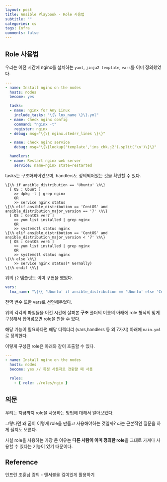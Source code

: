 ```yaml
---
layout: post
title: Ansible Playbook - Role 사용법
subtitle: ""
categories: cs
tags: Infra
comments: false
---
```


## Role 사용법

우리는 이전 시간에 nginx를 설치하는 `yaml`, `jinja2 template`, `vars`를 이미 정의했었다.

```yaml
---
- name: Install nginx on the nodes
  hosts: nodes
  become: yes

  tasks:
  - name: nginx for Any Linux
    include_tasks: "\{\ lnx_name \}\}.yml"
  - name: Check nginx config
    command: "nginx -t"
    register: nginx
  - debug: msg="\{\{ nginx.stedrr_lines \}\}"

  - name: Check nginx service
    debug: msg="\{\{lookup('template','ins_chk.j2').split('\n')\}\}"

  handlers:
  - name: Restart nginx web server
    service: name=nginx state=restarted
```

tasks는 구조화되어있으며, handlers도 정의되어있는 것을 확인할 수 있다.

```jinja2
\{\% if ansible_distribution == 'Ubuntu' \%\}
  [ OS : Ubunt ]
    >> dpkg -l | grep nginx
    OR
    >> service nginx status
\{\% elif ansible_distribution == 'CentOS' and ansible_distribution_major_version == '7' \%\}
  [ OS : CentOS ver7 ]
    >> yum list installed | grep nginx
    OR
    >> systemctl status nginx
\{\% elif ansible_distribution == 'CentOS' and ansible_distribution_major_version < '7' \%\}
  [ OS : CentOS ver6 ]
    >> yum list installed | grep nginx
    OR
    >> systemctl status nginx
\{\% else \%\}
    >> service nginx status(* Gernally)
\{\% endif \%\}
```

위의 `j2` 템플릿도 이미 구현을 했었다.

```yaml
vars:
  lnx_name: "\{\{ 'Ubuntu' if ansible_distribution == 'Ubuntu' else 'CentOS' if ansible_distribution == 'CentOS' else 'Just Linux'\}\}"
```

전역 변수 또한 vars로 선언해두었다.

위의 각각의 파일들을 이전 시간에 살펴본 **구조** 폴더의 이름의 아래에 role 형식의 맞게 구성해서 집어넣으면 role을 만들 수 있다.

해당 기능이 필요하다면 해당 디렉터리 (vars,handlers 등 외 7가지) 아래에 `main.yml`로 정의한다.

이렇게 구성된 role은 아래와 같이 호출할 수 있다.

```yaml
---
- name: Install nginx on the nodes
  hosts: nodes
  become: yes // 특정 사용자로 전환할 때 사용

  roles:
    - { role: ./roles/ngix }
```

## 의문

우리는 지금까지 role을 사용하는 방법에 대해서 알아보았다.

그렇다면 왜 굳이 이렇게 role을 만들고 사용해야하는 것일까? 라는 근본적인 질문을 하게 될지도 모른다.

사실 role을 사용하는 가장 큰 이유는 **다른 사람이 이미 정의한 role**을 그대로 가져다 사용할 수 있다는 기능이 있기 때문이다.

## Reference

인프런 조훈님 강의 - 앤서블을 깊이있게 활용하기
